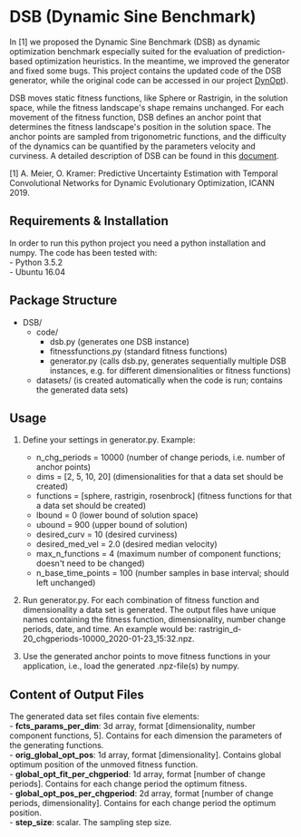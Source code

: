 DSB (Dynamic Sine Benchmark)
==================================================================================================

In [1] we proposed the Dynamic Sine Benchmark (DSB) as dynamic optimization benchmark especially suited for the evaluation of prediction-based optimization heuristics. In the meantime, we improved the generator and fixed some bugs. This project contains the updated code of the DSB generator, while the original code can be accessed in our project [DynOpt](https://github.com/almuthmeier/DynOpt)). 

DSB moves static fitness functions, like Sphere or Rastrigin, in the solution space, while the fitness landscape's shape remains unchanged. For each movement of the fitness function, DSB defines an anchor point that determines the fitness landscape's position in the solution space. The anchor points are sampled from trigonometric functions, and the difficulty of the dynamics can be quantified by the parameters velocity and curviness. A detailed description of DSB can be found in this [document](link).

[1] A. Meier, O. Kramer: Predictive Uncertainty Estimation with Temporal Convolutional Networks for Dynamic Evolutionary Optimization, ICANN 2019.

## Requirements & Installation
In order to run this python project you need a python installation and numpy. The code has been tested with:  
    - Python 3.5.2  
    - Ubuntu 16.04  
    
## Package Structure
- DSB/  
    - code/  
        - dsb.py (generates one DSB instance)   
        - fitnessfunctions.py (standard fitness functions)  
        - generator.py (calls dsb.py, generates sequentially multiple DSB instances, e.g. for different dimensionalities or fitness functions)  
    - datasets/ (is created automatically when the code is run; contains the generated data sets)   

## Usage
1. Define your settings in generator.py. Example:
    - n_chg_periods = 10000 (number of change periods, i.e. number of anchor points)
    - dims = [2, 5, 10, 20] (dimensionalities for that a data set should be created)
    - functions = [sphere, rastrigin, rosenbrock] (fitness functions for that a data set should be created)
    - lbound = 0 (lower bound of solution space)
    - ubound = 900 (upper bound of solution)
    - desired_curv = 10 (desired curviness)
    - desired_med_vel = 2.0 (desired median velocity)
    - max_n_functions = 4 (maximum number of component functions; doesn't need to be changed)
    - n_base_time_points = 100 (number samples in base interval; should left unchanged)

2. Run generator.py. For each combination of fitness function and dimensionality a data set is generated. The output files have unique names containing the fitness function, dimensionality, number change periods, date, and time. An example would be: rastrigin_d-20_chgperiods-10000_2020-01-23_15:32.npz.

3. Use the generated anchor points to move fitness functions in your application, i.e., load the generated .npz-file(s) by numpy.


## Content of Output Files
The generated data set files contain five elements:     
    - **fcts_params_per_dim**: 3d array, format [dimensionality, number component functions, 5]. Contains for each dimension the parameters of the generating functions.     
    - **orig_global_opt_pos**: 1d array, format [dimensionality]. Contains global optimum position of the unmoved fitness function.     
    - **global_opt_fit_per_chgperiod**: 1d array, format [number of change periods]. Contains for each change period the optimum fitness.   
    - **global_opt_pos_per_chgperiod**: 2d array, format [number of change periods, dimensionality]. Contains for each change period the optimum position.      
    - **step_size**: scalar. The sampling step size.    
